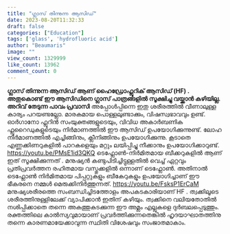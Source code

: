 ```yaml
---
title: "ഗ്ലാസ് തിന്നുന്ന ആസിഡ്"
date: 2023-08-20T11:32:33
draft: false
categories: ["Education"]
tags: ['glass', 'hydrofluoric acid']
author: "Beaumaris"
image: ""
view_count: 1329999
like_count: 13962
comment_count: 0
---
```


**ഗ്ലാസ് തിന്നുന്ന ആസിഡ് ആണ് ഹൈഡ്രോഫ്ലൂറിക് ആസിഡ് (HF) . അതുകൊണ്ട് ഈ ആസിഡിനെ ഗ്ലാസ് പാത്രങ്ങളിൽ സൂക്ഷിച്ചു വയ്ക്കാൻ കഴിയില്ല.** **അറിവ് തേടുന്ന പാവം പ്രവാസി** അപ്പോൾപ്പിന്നെ ഇതു ശരീരത്തിൽ വീണാലുള്ള കാര്യം പറയണ്ടല്ലോ. മാരകമായ പൊള്ളലുണ്ടാക്കും, വിഷസ്വഭാവവും ഉണ്ട്. ഓർഗാനോ ഫ്ലൂറിൻ സംയുക്തങ്ങളുടെയും, വിവിധ അകാർബണിക ഫ്ലൂറൈഡുകളുടെയും നിർമാണത്തിൽ ഈ ആസിഡ് ഉപയോഗിക്കുന്നുണ്ട്. ലോഹ നിർമാണത്തിൽ എച്ചിങ്ങിനും, ക്ലീനിങ്ങിനും ഉപയോഗിക്കുന്നു. കൂടാതെ എണ്ണക്കിണറുകളിൽ പാറകളെയും മറ്റും ലയിപ്പിച്ചു നീക്കാനും ഉപയോഗിക്കാറുണ്ട്. https://youtu.be/PMsE1id3QKQ ടെഫ്ലോൺ-നിർമിതമായ ബീക്കറുകളിൽ ആണ് ഇത് സൂക്ഷിക്കുന്നത് . മനുഷ്യൻ കണ്ടുപിടിച്ചിട്ടുള്ളതിൽ വെച്ച് ഏറ്റവും പ്രതിപ്രവർത്തന രഹിതമായ വസ്തുക്കളിൽ ഒന്നാണ് ടെഫ്ലോൺ. അതിനാൽ ടെഫ്ലോൺ നിർമിതമായ പിപ്പറ്റുകളും ബീകേറുകളും ഉപയോഗിച്ചാണ് ഈ ഭീകരനെ നമ്മൾ മെരുക്കിനിർത്തുന്നത്. https://youtu.be/FsksP1ErCaM മനുഷ്യശരീരത്തെ സംബന്ധിച്ചിടത്തോളം അപകടകാരിയാണ് HF . ത്വക്കിലൂടെ ശരീരത്തിനുള്ളിലേക്ക് വ്യാപിക്കാൻ ഇതിന് കഴിയും. ത്വക്കിനെ വലിയതോതിൽ നശിപ്പിക്കാതെ തന്നെ അകത്തുകടക്കുന്ന ഈ അമ്ലം എല്ലുകളെ ദുർബലപ്പെടുത്തും. രക്തത്തിലെ കാൽസ്യവുമായാണ് പ്രവർത്തിക്കുന്നതെങ്കിൽ ഹൃദയാഘാതത്തിനു തന്നെ കാരണമായേക്കാവുന്ന സ്ഥിതി വിശേഷവും സംജാതമാകാം.
